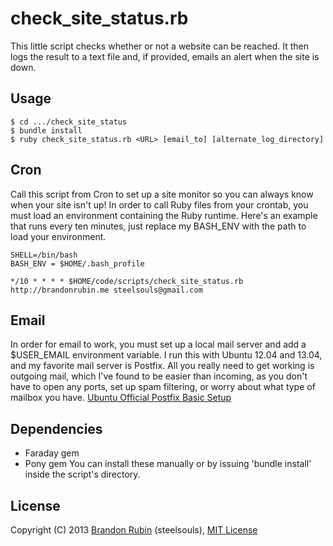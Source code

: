 # check_site_status.rb

This little script checks whether or not a website can be reached.
It then logs the result to a text file and, if provided, emails an alert
when the site is down.

## Usage
	$ cd .../check_site_status
	$ bundle install
	$ ruby check_site_status.rb <URL> [email_to] [alternate_log_directory]

## Cron
Call this script from Cron to set up a site monitor so you can always
know when your site isn't up!
In order to call Ruby files from your crontab, you must load an environment containing the Ruby runtime. Here's an example that runs every ten minutes, just replace my BASH_ENV with the path to load your environment.

	SHELL=/bin/bash
	BASH_ENV = $HOME/.bash_profile
	
	*/10 * * * * $HOME/code/scripts/check_site_status.rb http://brandonrubin.me steelsouls@gmail.com

## Email
In order for email to work, you must set up a local mail server and 
add a $USER_EMAIL environment variable.
I run this with Ubuntu 12.04 and 13.04, and my favorite mail server is Postfix. All you really need to get working is outgoing mail, which I've found to be easier than incoming, as you don't have to open any ports, set up spam filtering, or worry about what type of mailbox you have.
[Ubuntu Official Postfix Basic Setup](https://help.ubuntu.com/community/PostfixBasicSetupHowto "Setup Postfix")

## Dependencies
* Faraday gem
* Pony gem
You can install these manually or by issuing 'bundle install' inside the script's directory.

## License
Copyright (C) 2013 [Brandon Rubin](http://brandonrubin.me) (steelsouls), [MIT License](https://github.com/steelsouls/check_site_status/blob/master/LICENSE)
